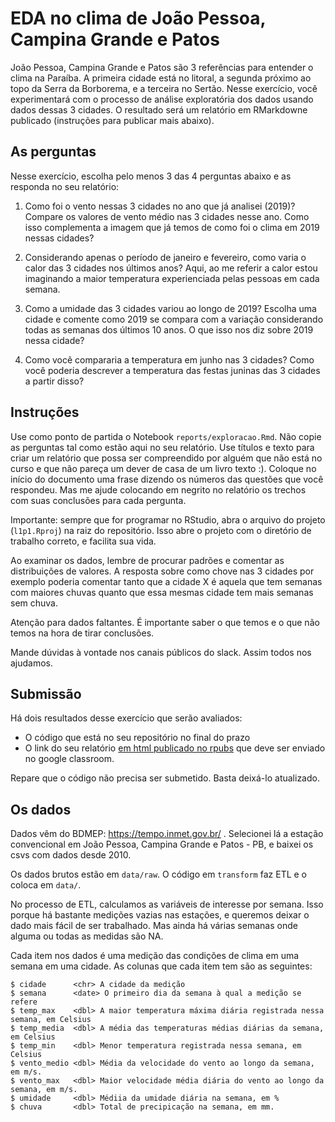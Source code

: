# EDA no clima de João Pessoa, Campina Grande e Patos

João Pessoa, Campina Grande e Patos são 3 referências para entender o clima na Paraíba. A primeira cidade está no litoral, a segunda próximo ao topo da Serra da Borborema, e a terceira no Sertão. Nesse exercício, você experimentará com o processo de análise exploratória dos dados usando dados dessas 3 cidades. O resultado será um relatório em RMarkdowne publicado (instruções para publicar mais abaixo).

## As perguntas
Nesse exercício, escolha pelo menos 3 das 4 perguntas abaixo e as responda no seu relatório:

1. Como foi o vento nessas 3 cidades no ano que já analisei (2019)? Compare os valores de vento médio nas 3 cidades nesse ano. Como isso complementa a imagem que já temos de como foi o clima em 2019 nessas cidades?

2. Considerando apenas o período de janeiro e fevereiro, como varia o calor das 3 cidades nos últimos anos? Aqui, ao me referir a calor estou imaginando a maior temperatura experienciada pelas pessoas em cada semana.

3. Como a umidade das 3 cidades variou ao longo de 2019? Escolha uma cidade e comente como 2019 se compara com a variação considerando todas as semanas dos últimos 10 anos. O que isso nos diz sobre 2019 nessa cidade?


4. Como você compararia a temperatura em junho nas 3 cidades? Como você poderia descrever a temperatura das festas juninas das 3 cidades a partir disso?


## Instruções 

Use como ponto de partida o Notebook `reports/exploracao.Rmd`. Não copie as perguntas tal como estão aqui no seu relatório. Use títulos e texto para criar um relatório que possa ser compreendido por alguém que não está no curso e que não pareça um dever de casa de um livro texto :). Coloque no início do documento uma frase dizendo os números das questões que você respondeu. Mas me ajude colocando em negrito no relatório os trechos com suas conclusões para cada pergunta.

Importante: sempre que for programar no RStudio, abra o arquivo do projeto (`l1p1.Rproj`) na raiz do repositório. Isso abre o projeto com o diretório de trabalho correto, e facilita sua vida.

Ao examinar os dados, lembre de procurar padrões e comentar as distribuições de valores. A resposta sobre como chove nas 3 cidades por exemplo poderia comentar tanto que a cidade X é aquela que tem semanas com maiores chuvas quanto que essa mesmas cidade tem mais semanas sem chuva. 

Atenção para dados faltantes. É importante saber o que temos e o que não temos na hora de tirar conclusões.

Mande dúvidas à vontade nos canais públicos do slack. Assim todos nos ajudamos.


## Submissão

Há dois resultados desse exercício que serão avaliados:

* O código que está no seu repositório no final do prazo
* O link do seu relatório [em html publicado no rpubs](https://rpubs.com/about/getting-started) que deve ser enviado no google classroom.

Repare que o código não precisa ser submetido. Basta deixá-lo atualizado. 

## Os dados

Dados vêm do BDMEP: https://tempo.inmet.gov.br/ . Selecionei lá a estação convencional em João Pessoa, Campina Grande e Patos - PB, e baixei os csvs com dados desde 2010. 

Os dados brutos estão em `data/raw`. O código em `transform` faz ETL e o coloca em `data/`.

No processo de ETL, calculamos as variáveis de interesse por semana. Isso porque há bastante medições vazias nas estações, e queremos deixar o dado mais fácil de ser trabalhado. Mas ainda há várias semanas onde alguma ou todas as medidas são NA.

Cada item nos dados é uma medição das condições de clima em uma semana em uma cidade. As colunas que cada item tem são as seguintes:

```
$ cidade      <chr> A cidade da medição
$ semana      <date> O primeiro dia da semana à qual a medição se refere
$ temp_max    <dbl> A maior temperatura máxima diária registrada nessa semana, em Celsius
$ temp_media  <dbl> A média das temperaturas médias diárias da semana, em Celsius
$ temp_min    <dbl> Menor temperatura registrada nessa semana, em Celsius
$ vento_medio <dbl> Média da velocidade do vento ao longo da semana, em m/s.
$ vento_max   <dbl> Maior velocidade média diária do vento ao longo da semana, em m/s.
$ umidade     <dbl> Médiia da umidade diária na semana, em %
$ chuva       <dbl> Total de precipicação na semana, em mm.
```
